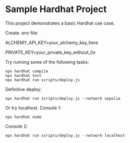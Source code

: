 # Sample Hardhat Project

This project demonstrates a basic Hardhat use case.

Create .env file:

ALCHEMY_API_KEY=your_alchemy_key_here

PRIVATE_KEY=your_private_key_without_0x

Try running some of the following tasks:

```shell
npx hardhat compile
npx hardhat test
npx hardhat run scripts/deploy.js
```

Definitive deploy:

```shell
npx hardhat run scripts/deploy.js --network sepolia
```


Or try localhost.
Console 1:
```shell
npx hardhat node
```

Console 2:
```shell
npx hardhat run scripts/deploy.js --network localhost
```
